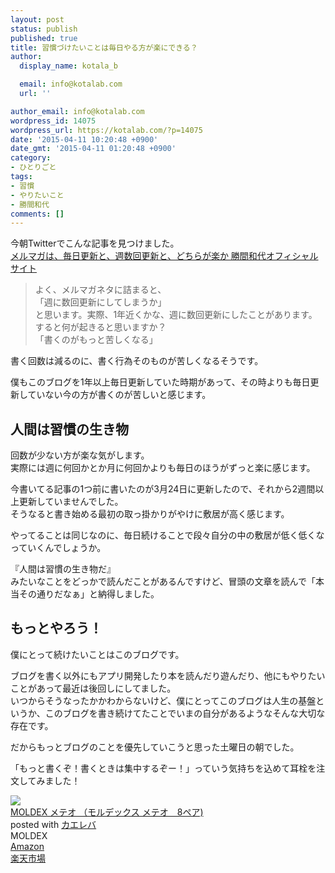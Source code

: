 ```yaml
---
layout: post
status: publish
published: true
title: 習慣づけたいことは毎日やる方が楽にできる？
author:
  display_name: kotala_b

  email: info@kotalab.com
  url: ''

author_email: info@kotalab.com
wordpress_id: 14075
wordpress_url: https://kotalab.com/?p=14075
date: '2015-04-11 10:20:48 +0900'
date_gmt: '2015-04-11 01:20:48 +0900'
category:
- ひとりごと
tags:
- 習慣
- やりたいこと
- 勝間和代
comments: []
---
```

<p>今朝Twitterでこんな記事を見つけました。<br />
<a href="http://www.katsumaweb.com/news.php?id=2129" target="_blank">メルマガは、毎日更新と、週数回更新と、どちらが楽か 勝間和代オフィシャルサイト</a><a href="https://b.hatena.ne.jp/entry/http://www.katsumaweb.com/news.php?id=2129" target="_blank"><img border="0" src="https://b.hatena.ne.jp/entry/image/http://www.katsumaweb.com/news.php?id=2129" alt="" /></a></p>
<blockquote><p>よく、メルマガネタに詰まると、<br />
「週に数回更新にしてしまうか」<br />
と思います。実際、1年近くかな、週に数回更新にしたことがあります。すると何が起きると思いますか？<br />
「書くのがもっと苦しくなる」
</p></blockquote>
<p>書く回数は減るのに、書く行為そのものが苦しくなるそうです。</p>
<p>僕もこのブログを1年以上毎日更新していた時期があって、その時よりも毎日更新していない今の方が書くのが苦しいと感じます。<br />
<!--more--></p>
<h2>人間は習慣の生き物</h2>
<p>回数が少ない方が楽な気がします。<br />
実際には週に何回かとか月に何回かよりも毎日のほうがずっと楽に感じます。</p>
<p>今書いてる記事の1つ前に書いたのが3月24日に更新したので、それから2週間以上更新していませんでした。<br />
そうなると書き始める最初の取っ掛かりがやけに敷居が高く感じます。</p>
<p>やってることは同じなのに、毎日続けることで段々自分の中の敷居が低く低くなっていくんでしょうか。</p>
<p>『人間は習慣の生き物だ』<br />
みたいなことをどっかで読んだことがあるんですけど、冒頭の文章を読んで「本当その通りだなぁ」と納得しました。</p>
<h2>もっとやろう！</h2>
<p>僕にとって続けたいことはこのブログです。</p>
<p>ブログを書く以外にもアプリ開発したり本を読んだり遊んだり、他にもやりたいことがあって最近は後回しにしてました。<br />
いつからそうなったかかわからないけど、<span class="b">僕にとってこのブログは人生の基盤というか、このブログを書き続けてたことでいまの自分があるようなそんな大切な存在です</span>。</p>
<p>だからもっとブログのことを優先していこうと思った土曜日の朝でした。</p>
<p>「もっと書くぞ！書くときは集中するぞー！」っていう気持ちを込めて耳栓を注文してみました！</p>
<div class="kaerebalink-box">
<div class="kaerebalink-image"><a href="https://www.amazon.co.jp/exec/obidos/ASIN/B00B4K8W1O/same-22/ref=nosim/" rel="nofollow" target="_blank"><img src="https://images-fe.ssl-images-amazon.com/images/I/316P%2BwsnnVL._SL160_.jpg" style="border: none;" /></a></div>
<div class="kaerebalink-info">
<div class="kaerebalink-name"><a href="https://www.amazon.co.jp/exec/obidos/ASIN/B00B4K8W1O/same-22/ref=nosim/" rel="nofollow" target="_blank">MOLDEX メテオ （モルデックス メテオ　8ペア)</a>
<div class="kaerebalink-powered-date">posted with <a href="https://kaereba.com" rel="nofollow" target="_blank">カエレバ</a></div>
</div>
<div class="kaerebalink-detail"> MOLDEX     </div>
<div class="kaerebalink-link1">
<div class="shoplinkamazon"><a href="https://www.amazon.co.jp/gp/search?keywords=MOLDEX%20%83%81%83e%83I&__mk_ja_JP=%83J%83%5E%83J%83i&tag=same-22" rel="nofollow" target="_blank">Amazon</a></div>
<div class="shoplinkrakuten"><a href="http://c.af.moshimo.com/af/c/click?a_id=374939&p_id=54&pc_id=54&pl_id=616&s_v=b5Rz2P0601xu&url=http%3A%2F%2Fsearch.rakuten.co.jp%2Fsearch%2Fmall%2FMOLDEX%2520%25E3%2583%25A1%25E3%2583%2586%25E3%2582%25AA%2F-%2Ff.1-p.1-s.1-sf.0-st.A-v.2%3Fx%3D0" rel="nofollow" target="_blank">楽天市場</a><img src="http://i.af.moshimo.com/af/i/impression?a_id=374939&p_id=54&pc_id=54&pl_id=616" width="1" height="1" style="border:none;"></div>
</div>
</div>
<div class="booklink-footer" style="clear: left"></div>
</div>
